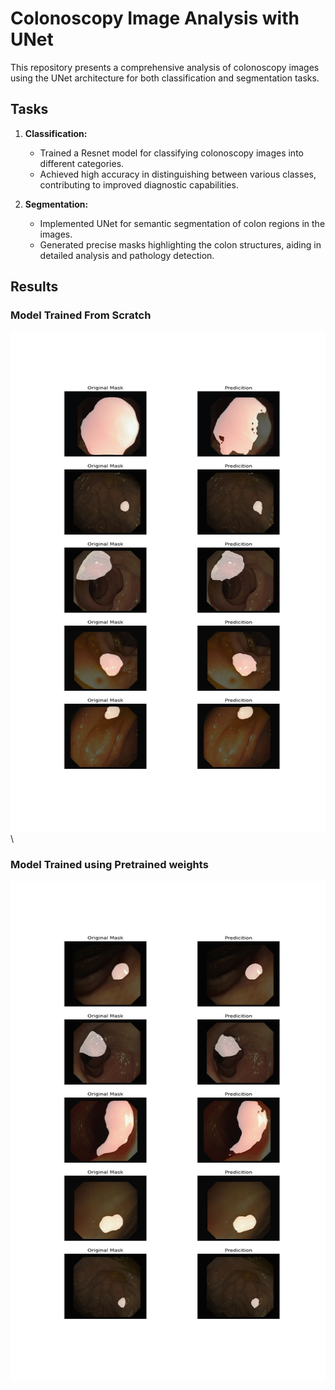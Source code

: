 # Colonoscopy Image Analysis with UNet
This repository presents a comprehensive analysis of colonoscopy images using the UNet architecture for both classification and segmentation tasks.

## Tasks

1. **Classification:**
   - Trained a Resnet model for classifying colonoscopy images into different categories.
   - Achieved high accuracy in distinguishing between various classes, contributing to improved diagnostic capabilities.

2. **Segmentation:**
   - Implemented UNet for semantic segmentation of colon regions in the images.
   - Generated precise masks highlighting the colon structures, aiding in detailed analysis and pathology detection.

## Results
### Model Trained From Scratch
<img src="CVC_Results/CVC-ClinicDB_Pretrain_230.png" alt="Model Trained From Scratch" width="900" height="800">\

### Model Trained using Pretrained weights
<img src="CVC_Results/CVC-ClinicDB_scratch_330.png" alt="Model Trained using Pretrained weights" width="900" height="800">

